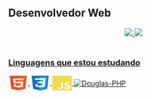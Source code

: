## Desenvolvedor Web
<div align="center">
  <a href="https://github.com/douglas074">
  <img height="180em" src="https://github-readme-stats.vercel.app/api?username=douglas074&show_icons=true&theme=dracula&include_all_commits=true&count_private=true"/>
  <img height="180em" src="https://github-readme-stats.vercel.app/api/top-langs/?username=douglas074&layout=compact&langs_count=7&theme=dracula"/>
</div>
<div style="display: inline_block"><br>
  <h3>Linguagens que estou estudando</h3>
  <img align="center" alt="Douglas-HTML" height="30" width="40" src="https://raw.githubusercontent.com/devicons/devicon/master/icons/html5/html5-original.svg">
  <img align="center" alt="Douglas-CSS" height="30" width="40" src="https://raw.githubusercontent.com/devicons/devicon/master/icons/css3/css3-original.svg">
  <img align="center" alt="Douglas-Js" height="30" width="40" src="https://raw.githubusercontent.com/devicons/devicon/master/icons/javascript/javascript-plain.svg">
  <img align="center" alt="Douglas-PHP" height="30" width="40" src="https://github.com/FortAwesome/Font-Awesome/blob/6.x/svgs/brands/php.svg">
</div>
